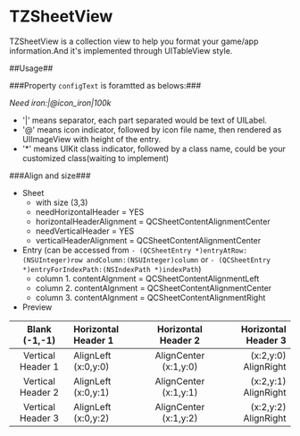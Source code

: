 TZSheetView
===========

TZSheetView is a collection view to help you format your game/app information.And it's implemented through UITableView style.

##Usage##

###Property `configText` is foramtted as belows:###

 *Need iron:|@icon_iron|100k*
  
 - '|' means separator, each part separated would be text of UILabel.
 - '@' means icon indicator, followed by icon file name, then rendered as UIImageView with height of the entry.
 - '*' means UIKit class indicator, followed by a class name, could be your customized class(waiting to implement)

###Align and size###

- Sheet
    - with size (3,3)
    - needHorizontalHeader = YES
    - horizontalHeaderAlignment = QCSheetContentAlignmentCenter
    - needVerticalHeader = YES
    - verticalHeaderAlignment = QCSheetContentAlignmentCenter
- Entry (can be accessed from `- (QCSheetEntry *)entryAtRow:(NSUInteger)row andColumn:(NSUInteger)column` or `- (QCSheetEntry *)entryForIndexPath:(NSIndexPath *)indexPath`)
    - column 1. contentAlgnment = QCSheetContentAlignmentLeft
    - column 2. contentAlgnment = QCSheetContentAlignmentCenter
    - column 3. contentAlgnment = QCSheetContentAlignmentRight
- Preview

Blank (-1,-1)            |   Horizontal Header 1   |      Horizontal Header 2    |   Horizontal Header 3
:---------------: | :---------------------- | :-------------------------: | -----------------------:
Vertical Header 1 | AlignLeft (x:0,y:0)     |    AlignCenter (x:1,y:0)    |    (x:2,y:0) AlignRight
Vertical Header 2 | AlignLeft (x:0,y:1)     |    AlignCenter (x:1,y:1)    |    (x:2,y:1) AlignRight
Vertical Header 3 | AlignLeft (x:0,y:2)     |    AlignCenter (x:1,y:2)    |    (x:2,y:2) AlignRight

